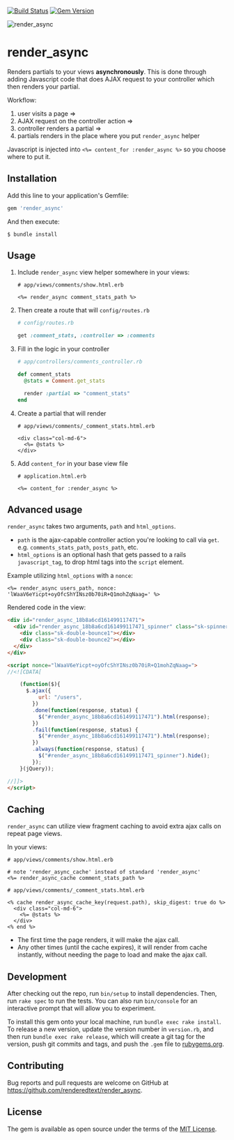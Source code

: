[![Build Status](https://semaphoreci.com/api/v1/renderedtext/render_async/branches/master/shields_badge.svg)](https://semaphoreci.com/renderedtext/render_async)
[![Gem Version](https://badge.fury.io/rb/render_async.svg)](https://badge.fury.io/rb/render_async)

![render_async](https://semaphoreci.com/blog/assets/images/2017-06-08/speed-up-rendering-rails-pages-with-render-async-6c40eb39.png)

# render_async

Renders partials to your views **asynchronously**. This is done through adding
Javascript code that does AJAX request to your controller which then renders
your partial.

Workflow:

1. user visits a page =>
2. AJAX request on the controller action =>
3. controller renders a partial =>
4. partials renders in the place where you put `render_async` helper

Javascript is injected into `<%= content_for :render_async %>` so you choose
where to put it.

## Installation

Add this line to your application's Gemfile:

```ruby
gem 'render_async'
```

And then execute:

    $ bundle install

## Usage

1. Include `render_async` view helper somewhere in your views:

    ```erb
    # app/views/comments/show.html.erb

    <%= render_async comment_stats_path %>
    ```

2. Then create a route that will `config/routes.rb`
    ```ruby
    # config/routes.rb

    get :comment_stats, :controller => :comments
    ```

3. Fill in the logic in your controller
    ```ruby
    # app/controllers/comments_controller.rb

    def comment_stats
      @stats = Comment.get_stats

      render :partial => "comment_stats"
    end
    ```

4. Create a partial that will render
    ```erb
    # app/views/comments/_comment_stats.html.erb

    <div class="col-md-6">
      <%= @stats %>
    </div>
    ```

5. Add `content_for` in your base view file
    ```erb
    # application.html.erb

    <%= content_for :render_async %>
    ```

## Advanced usage

`render_async` takes two arguments, `path` and `html_options`.

* `path` is the ajax-capable controller action you're looking to call via `get`. e.g. `comments_stats_path`, `posts_path`, etc.
* `html_options` is an optional hash that gets passed to a rails `javascript_tag`, to drop html tags into the `script` element.

Example utilizing `html_options` with a `nonce`:
```erb
<%= render_async users_path, nonce: 'lWaaV6eYicpt+oyOfcShYINsz0b70iR+Q1mohZqNaag=' %>
```

Rendered code in the view:
```html
<div id="render_async_18b8a6cd161499117471">
  <div id="render_async_18b8a6cd161499117471_spinner" class="sk-spinner sk-spinner-double-bounce">
    <div class="sk-double-bounce1"></div>
    <div class="sk-double-bounce2"></div>
  </div>
</div>

<script nonce="lWaaV6eYicpt+oyOfcShYINsz0b70iR+Q1mohZqNaag=">
//<![CDATA[

    (function($){
      $.ajax({
          url: "/users",
        })
        .done(function(response, status) {
          $("#render_async_18b8a6cd161499117471").html(response);
        })
        .fail(function(response, status) {
          $("#render_async_18b8a6cd161499117471").html(response);
        })
        .always(function(response, status) {
          $("#render_async_18b8a6cd161499117471_spinner").hide();
        });
    }(jQuery));

//]]>
</script>
```

## Caching

`render_async` can utilize view fragment caching to avoid extra ajax calls on repeat page views.

In your views:
  ```erb
  # app/views/comments/show.html.erb

  # note 'render_async_cache' instead of standard 'render_async'
  <%= render_async_cache comment_stats_path %>
  ```

  ```erb
  # app/views/comments/_comment_stats.html.erb

  <% cache render_async_cache_key(request.path), skip_digest: true do %>
    <div class="col-md-6">
      <%= @stats %>
    </div>
  <% end %>
  ```

* The first time the page renders, it will make the ajax call.
* Any other times (until the cache expires), it will render from cache instantly, without needing the page to load and make the ajax call.

## Development

After checking out the repo, run `bin/setup` to install dependencies. Then, run
`rake spec` to run the tests. You can also run `bin/console` for an interactive
prompt that will allow you to experiment.

To install this gem onto your local machine, run `bundle exec rake install`. To
release a new version, update the version number in `version.rb`, and then run
`bundle exec rake release`, which will create a git tag for the version, push
git commits and tags, and push the `.gem` file to
[rubygems.org](https://rubygems.org).

## Contributing

Bug reports and pull requests are welcome on GitHub at https://github.com/renderedtext/render_async.

## License

The gem is available as open source under the terms of the [MIT License](http://opensource.org/licenses/MIT).

